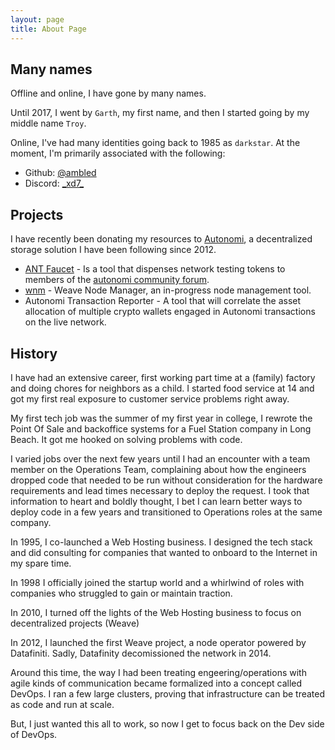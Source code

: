 ```yaml
---
layout: page
title: About Page
---
```


## Many names

Offline and online, I have gone by many names.

Until 2017, I went by `Garth`, my first name, and then I started going by my middle name `Troy`.

Online, I've had many identities going back to 1985 as `darkstar`. At the moment, I'm primarily associated with the following:

* Github: [@ambled](https://www.github.com/ambled)
* Discord: [\_xd7\_](https://discord.com/users/_xd7_)

## Projects

I have recently been donating my resources to [Autonomi](https://autonomi.com), a decentralized storage solution I have been following since 2012.

* [ANT Faucet](https://ant.xd7.org) - Is a tool that dispenses network testing tokens to members of the [autonomi community forum](https://forum.autonomi.community/).
* [wnm](https://github.com/iweave/weave-node-manager) - Weave Node Manager, an in-progress node management tool.
* Autonomi Transaction Reporter - A tool that will correlate the asset allocation of multiple crypto wallets engaged in Autonomi transactions on the live network.

## History

I have had an extensive career, first working part time at a (family) factory and doing chores for neighbors as a child. I started food service at 14 and got my first real exposure to customer service problems right away.

My first tech job was the summer of my first year in college, I rewrote the Point Of Sale and backoffice systems for a Fuel Station company in Long Beach. It got me hooked on solving problems with code.

I varied jobs over the next few years until I had an encounter with a team member on the Operations Team, complaining about how the engineers dropped code that needed to be run without consideration for the hardware requirements and lead times necessary to deploy the request.
I took that information to heart and boldly thought, I bet I can learn better ways to deploy code in a few years and transitioned to Operations roles at the same company.

In 1995, I co-launched a Web Hosting business. I designed the tech stack and did consulting for companies that wanted to onboard to the Internet in my spare time.

In 1998 I officially joined the startup world and a whirlwind of roles with companies who struggled to gain or maintain traction.

In 2010, I turned off the lights of the Web Hosting business to focus on decentralized projects (Weave)

In 2012, I launched the first Weave project, a node operator powered by Datafiniti. Sadly, Datafinity decomissioned the network in 2014.

Around this time, the way I had been treating engeering/operations with agile kinds of communication became formalized into a concept called DevOps.  I ran a few large clusters, proving that infrastructure can be treated as code and run at scale.

But, I just wanted this all to work, so now I get to focus back on the Dev side of DevOps.

